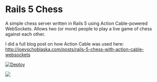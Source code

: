 # Rails 5 Chess
A simple chess server written in Rails 5 using Action Cable-powered WebSockets. Allows two (or more) people to play a live game of chess against each other.

I did a full blog post on how Action Cable was used here: http://joeyschoblaska.com/posts/rails-5-chess-with-action-cable-websockets

[![Deploy](https://www.herokucdn.com/deploy/button.png)](https://heroku.com/deploy)

![](https://raw.githubusercontent.com/joeyschoblaska/rails5chess/master/demo.gif)
